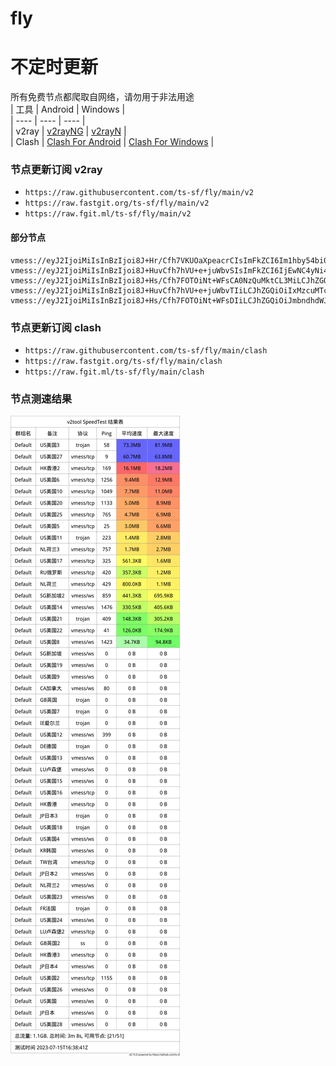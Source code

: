 # fly
# 不定时更新
所有免费节点都爬取自网络，请勿用于非法用途  
|  工具  | Android  | Windows  |  
|  ----  | ----   | ----  |  
| v2ray  | [v2rayNG](https://github.com/2dust/v2rayNG/releases) | [v2rayN](https://github.com/2dust/v2rayN/releases) |  
| Clash  | [Clash For Android](https://github.com/Kr328/ClashForAndroid/releases) | [Clash For Windows](https://github.com/Fndroid/clash_for_windows_pkg/releases) | 
  
### 节点更新订阅  v2ray
- `https://raw.githubusercontent.com/ts-sf/fly/main/v2`  
- `https://raw.fastgit.org/ts-sf/fly/main/v2`  
- `https://raw.fgit.ml/ts-sf/fly/main/v2`  
#### 部分节点  
``` 
vmess://eyJ2IjoiMiIsInBzIjoi8J+Hr/Cfh7VKUOaXpeacrCIsImFkZCI6Im1hby54bi0tZTZxdTliLmNuIiwicG9ydCI6IjQwMDAxIiwiaWQiOiJkYzkwODRlOC1iYjk3LTMzYTEtOWU0Ny0zYjM2ZDNlMTY5NGUiLCJhaWQiOiIwIiwic2N5IjoiYXV0byIsIm5ldCI6IndzIiwidHlwZSI6Im5vbmUiLCJob3N0IjoiMTA5LjE2Ni4zNy4xMTUiLCJwYXRoIjoiL3YycmF5IiwidGxzIjoiIiwic25pIjoiIiwidGVzdF9uYW1lIjoiSlDml6XmnKwifQ==
vmess://eyJ2IjoiMiIsInBzIjoi8J+HuvCfh7hVU+e+juWbvSIsImFkZCI6IjEwNC4yNi4xMC4xODMiLCJwb3J0IjoiMjA5NSIsImlkIjoiZjI1YTAwNTgtMzdiZS00ODQ5LTkwYjctODA2ZDdjYzhiZjM4IiwiYWlkIjoiMCIsInNjeSI6ImF1dG8iLCJuZXQiOiJ3cyIsInR5cGUiOiJub25lIiwiaG9zdCI6InNnLnd5aGthYTAudGsiLCJwYXRoIjoiL0Boa2FhMCIsInRscyI6IiIsInNuaSI6IiIsInRlc3RfbmFtZSI6IlVT576O5Zu9In0=
vmess://eyJ2IjoiMiIsInBzIjoi8J+Hs/Cfh7FOTOiNt+WFsCA0NzQuMktCL3MiLCJhZGQiOiIxNTYuMjQ5LjE4LjM2IiwicG9ydCI6IjQ4MjIyIiwiaWQiOiI0MTgwNDhhZi1hMjkzLTRiOTktOWIwYy05OGNhMzU4MGRkMjQiLCJhaWQiOiI2NCIsInNjeSI6ImF1dG8iLCJuZXQiOiJ0Y3AiLCJ0eXBlIjoibm9uZSIsImhvc3QiOiIiLCJwYXRoIjoiLyIsInRscyI6IiIsInNuaSI6IiIsInRlc3RfbmFtZSI6Ik5M6I235YWwIn0=
vmess://eyJ2IjoiMiIsInBzIjoi8J+HuvCfh7hVU+e+juWbvTIiLCJhZGQiOiIxMzcuMTc1LjU4Ljc3IiwicG9ydCI6IjQwMDcxIiwiaWQiOiI0MTgwNDhhZi1hMjkzLTRiOTktOWIwYy05OGNhMzU4MGRkMjQiLCJhaWQiOiI2NCIsInNjeSI6ImF1dG8iLCJuZXQiOiJ0Y3AiLCJ0eXBlIjoibm9uZSIsImhvc3QiOiIiLCJwYXRoIjoiIiwidGxzIjoiIiwic25pIjoiIiwidGVzdF9uYW1lIjoiVVPnvo7lm70yIn0=
vmess://eyJ2IjoiMiIsInBzIjoi8J+Hs/Cfh7FOTOiNt+WFsDIiLCJhZGQiOiJmbndhdWJkdS43Njg5ODEwMi54eXoiLCJwb3J0IjoiMjA5NSIsImlkIjoiMjg1YmZjMjctMjM0MS0zYzdhLWJlMGUtMzYwY2VkZDVlMjA5IiwiYWlkIjoiMCIsInNjeSI6ImF1dG8iLCJuZXQiOiJ3cyIsInR5cGUiOiJub25lIiwiaG9zdCI6ImZud2F1YmR1Ljc2ODk4MTAyLnh5eiIsInBhdGgiOiIvZnVuc2RmcmgiLCJ0bHMiOiIiLCJzbmkiOiIiLCJ0ZXN0X25hbWUiOiJOTOiNt+WFsDIifQ==
```
### 节点更新订阅  clash
- `https://raw.githubusercontent.com/ts-sf/fly/main/clash`  
- `https://raw.fastgit.org/ts-sf/fly/main/clash`  
- `https://raw.fgit.ml/ts-sf/fly/main/clash`  

### 节点测速结果
![image](traffic.png)

